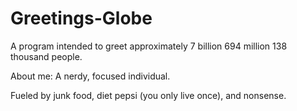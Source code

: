 # Greetings-Globe
A program intended to greet approximately 7 billion 694 million 138 thousand people. 

About me: A nerdy, focused individual.

Fueled by junk food, diet pepsi (you only live once), and nonsense.

